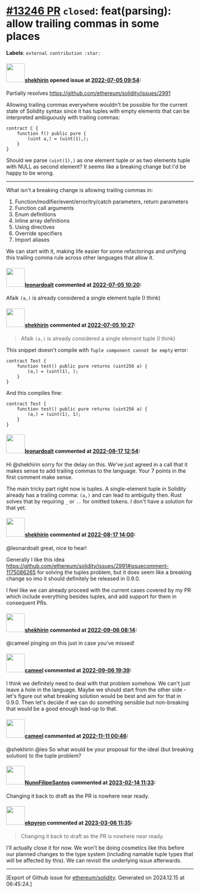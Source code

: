 # [\#13246 PR](https://github.com/ethereum/solidity/pull/13246) `closed`: feat(parsing): allow trailing commas in some places
**Labels**: `external contribution :star:`


#### <img src="https://avatars.githubusercontent.com/u/5773434?u=c15cafeb471373df485538e75785ec4fc5f46467&v=4" width="50">[shekhirin](https://github.com/shekhirin) opened issue at [2022-07-05 09:54](https://github.com/ethereum/solidity/pull/13246):

Partially resolves https://github.com/ethereum/solidity/issues/2991

Allowing trailing commas everywhere wouldn't be possible for the current state of Solidity syntax since it has tuples with empty elements that can be interpreted ambiguously with trailing commas:
```solidity
contract C {
	function f() public pure {
		(uint a,) = (uint(1),);
	}
}
```
Should we parse `(uint(1),)` as one element tuple or as two elements tuple with NULL as second element? It seems like a breaking change but I'd be happy to be wrong.

---

What isn't a breaking change is allowing trailing commas in:
1. Function/modifier/event/error/try/catch parameters, return parameters
2. Function call arguments
3. Enum definitions
4. Inline array definitions
5. Using directives
6. Override specifiers
7. Import aliases

We can start with it, making life easier for some refactorings and unifying this trailing comma rule across other languages that allow it.


#### <img src="https://avatars.githubusercontent.com/u/504195?u=ce2facd14af9fd474ebff49f0d44891f56f7500f&v=4" width="50">[leonardoalt](https://github.com/leonardoalt) commented at [2022-07-05 10:20](https://github.com/ethereum/solidity/pull/13246#issuecomment-1174889987):

Afaik `(a,)` is already considered a single element tuple (I think)

#### <img src="https://avatars.githubusercontent.com/u/5773434?u=c15cafeb471373df485538e75785ec4fc5f46467&v=4" width="50">[shekhirin](https://github.com/shekhirin) commented at [2022-07-05 10:27](https://github.com/ethereum/solidity/pull/13246#issuecomment-1174896826):

> Afaik `(a,)` is already considered a single element tuple (I think)

This snippet doesn't compile with `Tuple component cannot be empty` error:
```solidity
contract Test {
	function test() public pure returns (uint256 a) {
		(a,) = (uint(1), );
	}
}
```

And this compiles fine:
```solidity
contract Test {
	function test() public pure returns (uint256 a) {
		(a,) = (uint(1), 1);
	}
}
```

#### <img src="https://avatars.githubusercontent.com/u/504195?u=ce2facd14af9fd474ebff49f0d44891f56f7500f&v=4" width="50">[leonardoalt](https://github.com/leonardoalt) commented at [2022-08-17 12:54](https://github.com/ethereum/solidity/pull/13246#issuecomment-1217971808):

Hi @shekhirin sorry for the delay on this.
We've just agreed in a call that it makes sense to add trailing commas to the language.
Your 7 points in the first comment make sense.

The main tricky part right now is tuples. A single-element tuple in Solidity already has a trailing comma: `(a,)` and can lead to ambiguity then. Rust solves that by requiring `_` or `..` for omitted tokens. I don't have a solution for that yet.

#### <img src="https://avatars.githubusercontent.com/u/5773434?u=c15cafeb471373df485538e75785ec4fc5f46467&v=4" width="50">[shekhirin](https://github.com/shekhirin) commented at [2022-08-17 14:00](https://github.com/ethereum/solidity/pull/13246#issuecomment-1218050439):

@leonardoalt great, nice to hear!

Generally I like this idea https://github.com/ethereum/solidity/issues/2991#issuecomment-1175086265 for solving the tuples problem, but it does seem like a breaking change so imo it should definitely be released in 0.9.0.

I feel like we can already proceed with the current cases covered by my PR which include everything besides tuples, and add support for them in consequent PRs.

#### <img src="https://avatars.githubusercontent.com/u/5773434?u=c15cafeb471373df485538e75785ec4fc5f46467&v=4" width="50">[shekhirin](https://github.com/shekhirin) commented at [2022-09-06 08:14](https://github.com/ethereum/solidity/pull/13246#issuecomment-1237810490):

@cameel pinging on this just in case you've missed!

#### <img src="https://avatars.githubusercontent.com/u/137030?v=4" width="50">[cameel](https://github.com/cameel) commented at [2022-09-06 19:39](https://github.com/ethereum/solidity/pull/13246#issuecomment-1238575623):

I think we definitely need to deal with that problem somehow. We can't just leave a hole in the language. Maybe we should start from the other side - let's figure out what breaking solution would be best and aim for that in 0.9.0. Then let's decide if we can do something sensible but non-breaking that would be a good enough lead-up to that.

#### <img src="https://avatars.githubusercontent.com/u/137030?v=4" width="50">[cameel](https://github.com/cameel) commented at [2022-11-11 00:46](https://github.com/ethereum/solidity/pull/13246#issuecomment-1311089140):

@shekhirin @leo So what would be your proposal for the ideal (but breaking solution) to the tuple problem?

#### <img src="https://avatars.githubusercontent.com/u/2582498?u=a1331723a724eb612a66f75abee3048448e2fe01&v=4" width="50">[NunoFilipeSantos](https://github.com/NunoFilipeSantos) commented at [2023-02-14 11:33](https://github.com/ethereum/solidity/pull/13246#issuecomment-1429586761):

Changing it back to draft as the PR is nowhere near ready.

#### <img src="https://avatars.githubusercontent.com/u/1347491?v=4" width="50">[ekpyron](https://github.com/ekpyron) commented at [2023-03-06 11:35](https://github.com/ethereum/solidity/pull/13246#issuecomment-1455970129):

> Changing it back to draft as the PR is nowhere near ready.

I'll actually close it for now. We won't be doing cosmetics like this before our planned changes to the type system (including namable tuple types that will be affected by this). We can revisit the underlying issue afterwards.


-------------------------------------------------------------------------------



[Export of Github issue for [ethereum/solidity](https://github.com/ethereum/solidity). Generated on 2024.12.15 at 06:45:24.]
